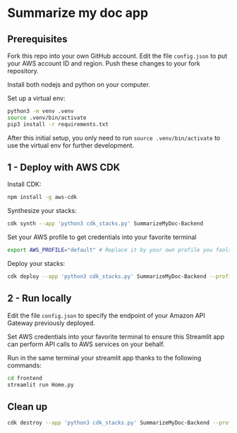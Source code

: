 # Summarize my doc app

## Prerequisites

Fork this repo into your own GitHub account.
Edit the file `config.json` to put your AWS account ID and region.
Push these changes to your fork repository.

Install both nodejs and python on your computer.

Set up a virtual env:
```sh
python3 -m venv .venv
source .venv/bin/activate
pip3 install -r requirements.txt
```

After this initial setup, you only need to run `source .venv/bin/activate` to use the virtual env for further development.

## 1 - Deploy with AWS CDK

Install CDK:
```sh
npm install -g aws-cdk
```

Synthesize your stacks:
```sh
cdk synth --app 'python3 cdk_stacks.py' SummarizeMyDoc-Backend
```

Set your AWS profile to get credentials into your favorite terminal
```sh
export AWS_PROFILE="default" # Replace it by your own profile you fools! :) Do NOT use default
```

Deploy your stacks:
```sh
cdk deploy --app 'python3 cdk_stacks.py' SummarizeMyDoc-Backend --profile $AWS_PROFILE
```

## 2 - Run locally

Edit the file `config.json` to specify the endpoint of your Amazon API Gateway previously deployed.

Set AWS credentials into your favorite terminal to ensure this Streamlit app can perform API calls to AWS services on your behalf.

Run in the same terminal your streamlit app thanks to the following commands:
```sh
cd frontend
streamlit run Home.py
```

## Clean up

```sh
cdk destroy --app 'python3 cdk_stacks.py' SummarizeMyDoc-Backend --profile $AWS_PROFILE
```